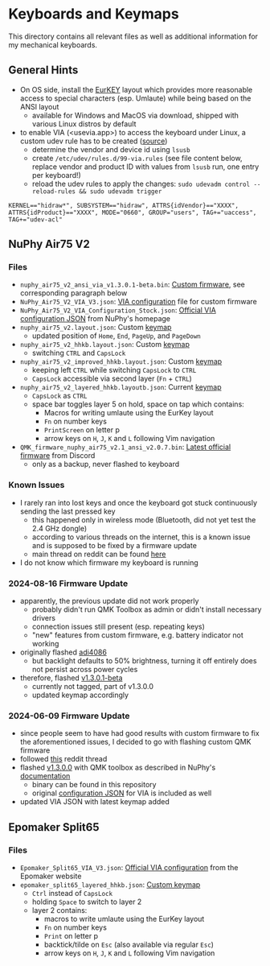 # Keyboards and Keymaps

This directory contains all relevant files as well as additional information for my mechanical
keyboards.

## General Hints

- On OS side, install the [EurKEY](https://eurkey.steffen.bruentjen.eu/start.html) layout which
  provides more reasonable access to special characters (esp. Umlaute) while being based on the ANSI
  layout
  - available for Windows and MacOS via download, shipped with various Linux distros by default
- to enable VIA (<usevia.app>) to access the keyboard under Linux, a custom udev rule has to be
  created
  ([source](https://www.reddit.com/r/Keychron/comments/12f3gat/useviaapp_in_linux_ie_via_support_useful_for/))
  - determine the vendor and device id using `lsusb`
  - create `/etc/udev/rules.d/99-via.rules` (see file content below, replace vendor and product ID
    with values from `lsusb` run, one entry per keyboard!)
  - reload the udev rules to apply the changes:
    `sudo udevadm control --reload-rules && sudo udevadm trigger`

```text
KERNEL=="hidraw*", SUBSYSTEM=="hidraw", ATTRS{idVendor}=="XXXX", ATTRS{idProduct}=="XXXX", MODE="0660", GROUP="users", TAG+="uaccess", TAG+="udev-acl"
```

## NuPhy Air75 V2

### Files

- `nuphy_air75_v2_ansi_via_v1.3.0.1-beta.bin`: [Custom firmware](./nuphy/nuphy_air75_v2_ansi_via_v1.3.0.1-beta.bin),
  see corresponding paragraph below
- `NuPhy_Air75_V2_VIA_V3.json`: [VIA configuration](./nuphy/NuPhy_Air75_V2_VIA_V3.json) file for
  custom firmware
- `NuPhy_Air75_V2_VIA_Configuration_Stock.json`: [Official VIA configuration JSON](./nuphy/NuPhy_Air75_V2_VIA_Configuration_Stock.json)
  from NuPhy's homepage
- `nuphy_air75_v2.layout.json`: Custom [keymap](./nuphy/nuphy_air75_v2.layout.json)
  - updated position of `Home`, `End`, `PageUp`, and `PageDown`
- `nuphy_air75_v2_hhkb.layout.json`: Custom [keymap](./nuphy/nuphy_air75_v2_hhkb.layout.json)
  - switching `CTRL` and `CapsLock`
- `nuphy_air75_v2_improved_hhkb.layout.json`: Custom [keymap](./nuphy/nuphy_air75_v2_improved_HHKB.layout.json)
  - keeping left `CTRL` while switching `CapsLock` to `CTRL`
  - `CapsLock` accessible via second layer (`Fn` + `CTRL`)
- `nuphy_air75_v2_layered_hhkb.layoutb.json`:  Current [keymap](./nuphy/nuphy_air75_v2_layered_hhkb.layout.json)
  - `CapsLock` as `CTRL`
  - space bar toggles layer 5 on hold, space on tap which contains:
    - Macros for writing umlaute using the EurKey layout
    - `Fn` on number keys
    - `PrintScreen` on letter p
    - arrow keys on `H`, `J`, `K` and `L` following Vim navigation
- `QMK_firmware_nuphy_air75_v2.1_ansi_v2.0.7.bin`: [Latest official
  firmware](./nuphy/QMK_firmware_nuphy_air75_v2.1_ansi_v2.0.7.bin) from Discord
  - only as a backup, never flashed to keyboard

### Known Issues

- I rarely ran into lost keys and once the keyboard got stuck continuously sending the last pressed
  key
  - this happened only in wireless mode (Bluetooth, did not yet test the 2.4 GHz dongle)
  - according to various threads on the internet, this is a known issue and is supposed to be fixed
    by a firmware update
  - main thread on reddit can be found
    [here](https://www.reddit.com/r/NuPhy/comments/1d970re/nuphy_is_good_from_hw_perspective_but_not_from_sw/)
- I do not know which firmware my keyboard is running

### 2024-08-16 Firmware Update

- apparently, the previous update did not work properly
  - probably didn't run QMK Toolbox as admin or didn't install necessary drivers
  - connection issues still present (esp. repeating keys)
  - "new" features from custom firmware, e.g. battery indicator not working
- originally flashed [adi4086](https://github.com/adi4086/qmk_firmware/releases)
  - but backlight defaults to 50% brightness, turning it off entirely does not persist across power
    cycles
- therefore, flashed [v1.3.0.1-beta](https://github.com/jincao1/qmk_firmware/releases/tag/v1.3.0.0)
  - currently not tagged, part of v1.3.0.0
  - updated keymap accordingly

### 2024-06-09 Firmware Update

- since people seem to have had good results with custom firmware to fix the aforementioned issues,
  I decided to go with flashing custom QMK firmware
- followed [this](https://www.reddit.com/r/NuPhy/comments/1bzohvx/custom_firmware/) reddit thread
- flashed [v1.3.0.0](https://github.com/jincao1/qmk_firmware/releases/tag/v1.3.0.0) with QMK toolbox
  as described in NuPhy's [documentation](https://nuphy.com/pages/qmk-firmwares)
  - binary can be found in this repository
  - original [configuration
    JSON](https://github.com/jincao1/qmk_firmware/blob/v1.3.0.0/keyboards/nuphy/air75_v2/ansi/keymaps/via/air75_v2_via_v3.json)
    for VIA is included as well
- updated VIA JSON with latest keymap added

## Epomaker Split65

### Files

- `Epomaker_Split65_VIA_V3.json`: [Official VIA
  configuration](./epomaker/Epomaker_Split65_VIA_V3.json) from the Epomaker website
- `epomaker_split65_layered_hhkb.json`: [Custom
  keymap](./epomaker/epomaker_split65_layered_hhkb.layout.json)
  - `Ctrl` instead of `CapsLock`
  - holding `Space` to switch to layer 2
  - layer 2 contains:
    - macros to write umlaute using the EurKey layout
    - `Fn` on number keys
    - `Print` on letter p
    - backtick/tilde on `Esc` (also available via regular `Esc`)
    - arrow keys on `H`, `J`, `K` and `L` following Vim navigation

